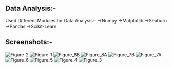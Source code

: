 ## Data Analysis:-
Used Different Modules for Data Analysis:-
->Numpy
->Matplotlib
->Seaborn
->Pandas
->Scikit-Learn
## Screenshots:-
![Figure-2](https://github.com/user-attachments/assets/6b86cf32-fde5-48fc-87fe-633be0b0e437)
![Figure-1](https://github.com/user-attachments/assets/1d79b9e3-63cd-4c70-bdae-156ed95f8bb5)
![Figure_8B](https://github.com/user-attachments/assets/9f3646f0-0f37-4ac2-a57e-460d95486837)
![Figure_8A](https://github.com/user-attachments/assets/feff7bba-2d3b-4816-a65a-69cdb650fa87)
![Figure_7B](https://github.com/user-attachments/assets/f51c83a7-6d56-472c-af77-6a5d8e4a8050)
![Figure_7A](https://github.com/user-attachments/assets/0583c37a-be95-458d-8829-279ac36c1596)
![Figure_6](https://github.com/user-attachments/assets/963a7f39-cbe5-4353-8502-6b0341c037c7)
![Figure_5](https://github.com/user-attachments/assets/6a20bf96-9813-4c57-a3a7-6ec9c0d1df50)
![Figure_4](https://github.com/user-attachments/assets/efd7e74d-0fc6-49bf-9c04-c0422f0f4202)
![Figure_3](https://github.com/user-attachments/assets/77b85bb2-220c-4463-b726-0af00444f266)
